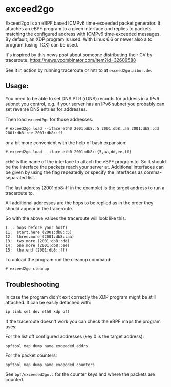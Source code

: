 <!--
SPDX-FileCopyrightText: 2024 Tobias Böhm <code@aibor.de>

SPDX-License-Identifier: AGPL-3.0-or-later
-->

# exceed2go

Exceed2go is an eBPF based ICMPv6 time-exceeded packet generator. It attaches 
an eBPF program to a given interface and replies to packets matching the
configured address with ICMPv6 time-exceeded messages. By default, an XDP
program is used. With Linux 6.6 or newer also a tc program (using TCX) can be 
used.

It's inspired by this news post about someone distributing their CV by
traceroute: https://news.ycombinator.com/item?id=32609588

See it in action by running traceroute or mtr to at `exceed2go.aibor.de`.

## Usage:

You need to be able to set DNS PTR (rDNS) records for address in a IPv6 subnet
you control, e.g. if your server has an IPv6 subnet you probably can set
reverse DNS entries for addresses.

Then load `exceed2go` for those addresses:

```
# exceed2go load --iface eth0 2001:db8::5 2001:db8::aa 2001:db8::dd 2001:db8::ee 2001:db8::ff
```

or a bit more convenient with the help of bash expansion:

```
# exceed2go load --iface eth0 2001:db8::{5,aa,dd,ee,ff}
```

`eth0` is the name of the interface to attach the eBPF program to. So it should
be the interface the packets reach your server at. Additional interfaces can
be given by using the flag repeatedly or specify the interfaces as 
comma-separated list.

The last address (2001:db8::ff in the example) is the target address to run
a traceroute to.

All additional addresses are the hops to be replied as in the order they should
appear in the traceroute.

So with the above values the traceroute will look like this:

```
(... hops before your host)
11:  start.here (2001:db8::5)
12:  three.more (2001:db8::aa)
13:  two.more (2001:db8::dd)
14:  one.more (2001:db8::ee)
15:  the.end (2001:db8::ff)
```

To unload the program run the cleanup command:

```
# exceed2go cleanup
```

## Troubleshooting

In case the program didn't exit correctly the XDP program might be still
attached. It can be easily detached with:

```
ip link set dev eth0 xdp off
```

If the traceroute doesn't work you can check the eBPF maps the program uses:

For the list off configured addresses (key 0 is the target address):
```
bpftool map dump name exceeded_addrs
```

For the packet counters: 
```
bpftool map dump name exceeded_counters
```

See `bpf/exceeded2go.c` for the counter keys and where the packets are counted.
